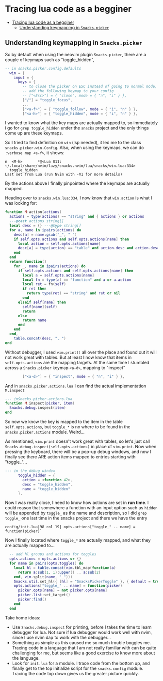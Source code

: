 # Tracing lua code as a begginer

<!--toc:start-->

- [Tracing lua code as a begginer](#tracing-lua-code-as-a-begginer)
  - [Understanding keymapping in `Snacks.picker`](#understanding-keymapping-in-snackspicker)
  <!--toc:end-->

## Understanding keymapping in `Snacks.picker`

So by default when using the neovim plugin `Snacks.picker`, there are a couple of keymaps such
as "toggle_hidden",

```lua
-- in snacks.picker.config.defaults
  win = {
    input = {
      keys = {
        -- to close the picker on ESC instead of going to normal mode,
        -- add the following keymap to your config
        -- ["<Esc>"] = { "close", mode = { "n", "i" } },
        ["/"] = "toggle_focus",
        ...
        ["<a-f>"] = { "toggle_follow", mode = { "i", "n" } },
        ["<a-h>"] = { "toggle_hidden", mode = { "i", "n" } },
```

I wanted to know what the key maps are actually mapped to, so immediately i go
for `grep toggle_hidden` under the `snacks` project and the only things come
up are these keymaps.

So I tried to find definition on `win` (lsp needed), it led me to the class
`snacks.picker.win.Config`.
Also, when using the keymaps, we can do `:verbose map <a-f>`, it shows:

```
n  <M-h>       *@<Lua 811: ~/.local/share/nvim/lazy/snacks.nvim/lua/snacks/win.lua:334>
  toggle_hidden
Last set from Lua (run Nvim with -V1 for more details)
```

By the actions above I finally pinpointed where the keymaps are actually mapped.

Heading over to `snacks.win.lua:334`, I now know that `win.action` is what I was
looking for:

```lua
function M:action(actions)
  actions = type(actions) == "string" and { actions } or actions
  ---@cast actions string[]
  local desc = {} ---@type string[]
  for a, name in ipairs(actions) do
    desc[a] = name:gsub("_", " ")
    if self.opts.actions and self.opts.actions[name] then
      local action = self.opts.actions[name]
      desc[a] = type(action) == "table" and action.desc and action.desc or desc[a]
    end
  end
  return function()
    for _, name in ipairs(actions) do
      if self.opts.actions and self.opts.actions[name] then
        local a = self.opts.actions[name]
        local fn = type(a) == "function" and a or a.action
        local ret = fn(self)
        if ret then
          return type(ret) == "string" and ret or nil
        end
      elseif self[name] then
        self[name](self)
        return
      else
        return name
      end
    end
  end,
    table.concat(desc, ", ")
end
```

Without debugger, I used `vim.print()` all over the place and found out it will
not work great with tables. But at least I now know that items in
`self.opts.actions` are the mapping targets. At the same time I stumbled across
a `Snacks.picker` keymap `<a-d>`, mapping to "inspect"

```lua
        ["<a-d>"] = { "inspect", mode = { "n", "i" } },
```

And in `snacks.picker.actions.lua` I can find the actual implementation `M.inspect`

```lua
--- inSnacks.picker.actions.lua
function M.inspect(picker, item)
  Snacks.debug.inspect(item)
end
```

So now we know the key is mapped to the item in the table `self.opts.actions`,
but `toggle_*` is no where to be found in the `snacks.picker.actions` module.
Weird...

As mentioned, `vim.print` doesn't work great with tables, so let's just call
`Snacks.debug.inspect(self.opts.actions)` in place of `vim.print`. Now when pressing the keyboard,
there will be a pop-up debug windows, and now I finally see there ARE action
items mapped to entries starting with "toggle\_"...

```lua
--- in the debug window
      toggle_hidden = {
        action = <function 42>,
        desc = "toggle_hidden",
        name = "toggle_hidden"
      },
```

Now I was really close, I need to know how actions are set in **run time**. I could
reason that somewhere a function with an input option such as `hidden` will be
appended by `toggle_` as the name and description, so I did `grep toggle_` one
last time in the snacks project and there we have the entry

```
config/init.lua|98 col 19| opts.actions["toggle_" .. name] = function(picker)`
```

Now I finally located where `toggle_*` are actually mapped, and what they are
actually mapped to...

```lua
  -- add hl groups and actions for toggles
  opts.actions = opts.actions or {}
  for name in pairs(opts.toggles) do
    local hl = table.concat(vim.tbl_map(function(a)
      return a:sub(1, 1):upper() .. a:sub(2)
    end, vim.split(name, "_")))
    Snacks.util.set_hl({ [hl] = "SnacksPickerToggle" }, { default = true, prefix = "SnacksPickerToggle" })
    opts.actions["toggle_" .. name] = function(picker)
      picker.opts[name] = not picker.opts[name]
      picker.list:set_target()
      picker:find()
    end
  end
```

Take home ideas:

- Use `Snacks.debug.inspect` for printing, before I takes the time to learn debugger
  for lua. Not sure if lua debugger would work well with nvim, since I use nvim dap
  to work with the debugger...
- Something as simple as this caused me so much trouble boggles me. Tracing code
  in a language that I am not really familiar with can be quite challenging for me,
  but seems like a good exercise to know more about the language.
- Look for `init.lua` for a module. I trace code from the bottom up, and finally
  get to the top initialize script for the `snacks.config` module. Tracing the
  code top down gives us the greater picture quickly.
